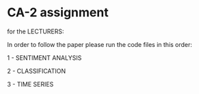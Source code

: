 # CA-2 assignment

for the LECTURERS:

In order to follow the paper please run the code files in this order:

1 - SENTIMENT ANALYSIS

2 - CLASSIFICATION

3 - TIME SERIES
